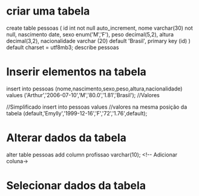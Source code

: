 # criar uma tabela

create table pessoas (
id int not null auto_increment, <!--Parametro, definição e preencfimento automatico / único -->
nome varchar(30) not null,
nascimento date, <!-- Parametros e definição--> 
sexo enum('M','F'),
peso decimal(5,2),
altura decimal(3,2),
nacionalidade varchar (20) default 'Brasil',
primary key (id)
) default charset = utf8mb3;
describe pessoas <!-- Escrever na tabela-->
<!-- -->
# Inserir elementos na tabela

insert into pessoas <!-- inserir na tabela  -->
(nome,nascimento,sexo,peso,altura,nacionalidade) <!-- parametros  -->
values
('Arthur','2006-07-10','M','80.0','1.81','Brasil'); //Valores

//Simplificado
insert into pessoas values //valores na mesma posição da tabela 
(default,'Emylly','1999-12-16','F','72','1.76',default);

# Alterar dados da tabela

alter table pessoas <!-- Alterar tabela-->
add column profissao varchar(10); <!-- Adicionar coluna->


# Selecionar dados da tabela




